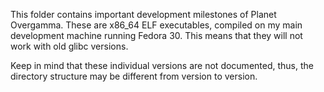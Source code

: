 This folder contains important development milestones of Planet Overgamma.
These are x86_64 ELF executables, compiled on my main development machine
running Fedora 30. This means that they will not work with old glibc versions.

Keep in mind that these individual versions are not documented, thus, the
directory structure may be different from version to version.
